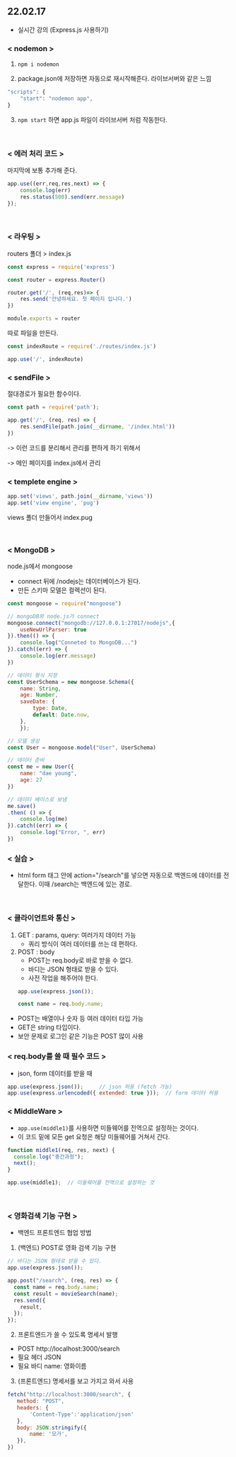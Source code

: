 ## 22.02.17
* 실시간 강의 (Express.js 사용하기)

### < nodemon >

1. ```npm i nodemon```

2. package.json에 저장하면 자동으로 재시작해준다. 라이브서버와 같은 느낌

```js
"scripts": {
    "start": "nodemon app",
}
```

3. ```npm start```
하면 app.js 파일이 라이브서버 처럼 작동한다.

<br>

### < 에러 처리 코드 >
마지막에 보통 추가해 준다.
```js
app.use((err,req,res,next) => {
    console.log(err)
    res.status(500).send(err.message)
});
```
<br>

### < 라우팅 >

routers 폴더 > index.js
```js
const express = require('express')

const router = express.Router()

router.get('/', (req,res)=> {
    res.send('안녕하세요. 첫 페이지 입니다.')
})

module.exports = router
```
따로 파일을 만든다.
```js
const indexRoute = require('./routes/index.js')

app.use('/', indexRoute)
```

### < sendFile >
절대경로가 필요한 함수이다.
```js
const path = require('path');

app.get('/', (req, res) => {
    res.sendFile(path.join(__dirname, '/index.html'))
})
```

-> 이런 코드를 분리해서 관리를 편하게 하기 위해서

-> 메인 페이지를 index.js에서 관리


### < templete engine >
```js
app.set('views', path.join(__dirname,'views'))
app.set('view engine', 'pug')
```
views 폴더 만들어서 index.pug

<br>

### < MongoDB >
node.js에서 mongoose
* connect 뒤에 /nodejs는 데이터베이스가 된다.
* 만든 스키마 모델은 컬렉션이 된다.

```js
const mongoose = require("mongoose")

// mongoDB와 node.js가 connect
mongoose.connect("mongodb://127.0.0.1:27017/nodejs",{
    useNewUrlParser: true
}).then(() => {
    console.log("Conneted to MongoDB...")
}).catch((err) => {
    console.log(err.message)
})

// 데이터 형식 지정
const UserSchema = new mongoose.Schema({
    name: String,
    age: Number,
    saveDate: {
        type: Date,
        default: Date.now,
    },
    });

// 모델 생성 
const User = mongoose.model("User", UserSchema)

// 데이터 준비
const me = new User({
    name: "dae young",
    age: 27
})

// 데이터 베이스로 보냄
me.save()
.then( () => {
    console.log(me)
}).catch((err) => {
    console.log("Error, ", err)
})
```

### < 실습 >

* html form 태그 안에 action="/search"를 넣으면 자동으로 백엔드에 데이터를 전달한다. 이때 /search는 백엔드에 있는 경로.

<br>

### < 클라이언트와 통신 >

1. GET : params, query: 여러가지 데이터 가능 
    * 쿼리 방식이 여러 데이터를 쓰는 데 편하다.
2. POST : body
    * POST는 req.body로 바로 받을 수 없다.
    * 바디는 JSON 형태로 받을 수 있다.
    * 사전 작업을 해주어야 한다.
    ```js
    app.use(express.json());

    const name = req.body.name;
    ```
* POST는 배열이나 숫자 등 여러 데이터 타입 가능
* GET은 string 타입이다.
* 보안 문제로 로그인 같은 기능은 POST 많이 사용

### < req.body를 쓸 때 필수 코드 >
* json, form 데이터를 받을 때
```js
app.use(express.json());     // json 허용 (fetch 가능)
app.use(express.urlencoded({ extended: true }));  // form 데이터 허용
```

### < MiddleWare >
* ```app.use(middle1)```를 사용하면 미들웨어를 전역으로 설정하는 것이다.
*  이 코드 밑에 모든 get 요청은 해당 미들웨어를 거쳐서 간다.

```js 
function middle1(req, res, next) {
  console.log("중간과정");
  next();
}

app.use(middle1);  // 미들웨어를 전역으로 설정하는 것
```
<br>

### < 영화검색 기능 구현 >
* 백엔드 프론트엔드 협업 방법

1. (백엔드) POST로 영화 검색 기능 구현
```js
// 바디는 JSON 형태로 받을 수 있다.
app.use(express.json());

app.post("/search", (req, res) => {
  const name = req.body.name;
  const result = movieSearch(name);
  res.send({
    result,
  });
});
```

2. 프론트엔드가 쓸 수 있도록 명세서 발행

* POST http://localhost:3000/search
 * 필요 헤더 JSON
 * 필요 바디 name: 영화이름

 3. (프론트엔드) 명세서를 보고 가지고 와서 사용
 ```js
fetch("http://localhost:3000/search", {
    method: "POST",
    headers: {
        'Content-Type':'application/json'
    },
    body: JSON.stringify({
        name: '모가',
    }),
})
 ```